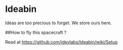 # Ideabin

Ideas are too precious to forget. We store ours here.

##How to fly this spacecraft ?

Read at https://github.com/jdevlabs/Ideabin/wiki/Setup
